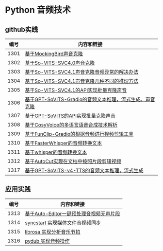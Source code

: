 # Python 音频技术

## github实践

| 编号 | 内容和链接 |
| ---- | ----------- |
| 1301 | [基于MockingBird声音克隆](https://datayang.blog.csdn.net/article/details/128931014) |
| 1302 | [基于So-VITS-SVC4.0声音克隆](https://datayang.blog.csdn.net/article/details/130178694) |
| 1303 | [基于So-VITS-SVC4.1声音克隆音频异常的解决办法](https://datayang.blog.csdn.net/article/details/131409228) |
| 1304 | [基于So-VITS-SVC4.1声音克隆几种不同的推理方法](https://datayang.blog.csdn.net/article/details/137078839) |
| 1305 | [基于So-VITS-SVC4.1的API实现批量克隆声音](https://datayang.blog.csdn.net/article/details/137083494) |
| 1306 | [基于GPT-SoVITS-Gradio的音频文本推理，流式生成，声音克隆](https://datayang.blog.csdn.net/article/details/140460589) |
| 1307 | [基于GPT-SoVITS的API实现批量克隆声音](https://datayang.blog.csdn.net/article/details/141300041) |
| 1308 | [基于CosyVoice的多语言语音合成技术解析](https://datayang.blog.csdn.net/article/details/141398629) |
| 1309 | [基于FunClip-Gradio的根据音频进行视频剪辑工具](https://datayang.blog.csdn.net/article/details/142735033) |
| 1310 | [基于FasterWhisper的音频转换文本](https://datayang.blog.csdn.net/article/details/137589855) |
| 1311 | [基于whisper的音频转换文本](https://datayang.blog.csdn.net/article/details/131809167) |
| 1312 | [基于AutoCut实现在文档中按照片段剪辑视频](https://datayang.blog.csdn.net/article/details/142735025) |
| 1317 | [基于GPT-SoVITS-v4-TTS的音频文本推理，流式生成](https://datayang.blog.csdn.net/article/details/148112744) |

## 应用实践

| 编号 | 内容和链接 |
| ---- | ----------- |
| 1313 | [基于Auto-Editor一键预处理音视频无声片段](https://datayang.blog.csdn.net/article/details/142735020) |
| 1314 | [syncstart 实现媒体文件音视频同步](https://datayang.blog.csdn.net/article/details/142735043) |
| 1315 | [librosa 实现分析音乐节拍](https://datayang.blog.csdn.net/article/details/142735038) |
| 1316 | [pydub 实现音频操作](https://datayang.blog.csdn.net/article/details/137589758) |

